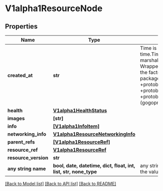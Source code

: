 # V1alpha1ResourceNode


## Properties
Name | Type | Description | Notes
------------ | ------------- | ------------- | -------------
**created_at** | **str** | Time is a wrapper around time.Time which supports correct marshaling to YAML and JSON.  Wrappers are provided for many of the factory methods that the time package offers.  +protobuf.options.marshal&#x3D;false +protobuf.as&#x3D;Timestamp +protobuf.options.(gogoproto.goproto_stringer)&#x3D;false | [optional] 
**health** | [**V1alpha1HealthStatus**](V1alpha1HealthStatus.md) |  | [optional] 
**images** | **[str]** |  | [optional] 
**info** | [**[V1alpha1InfoItem]**](V1alpha1InfoItem.md) |  | [optional] 
**networking_info** | [**V1alpha1ResourceNetworkingInfo**](V1alpha1ResourceNetworkingInfo.md) |  | [optional] 
**parent_refs** | [**[V1alpha1ResourceRef]**](V1alpha1ResourceRef.md) |  | [optional] 
**resource_ref** | [**V1alpha1ResourceRef**](V1alpha1ResourceRef.md) |  | [optional] 
**resource_version** | **str** |  | [optional] 
**any string name** | **bool, date, datetime, dict, float, int, list, str, none_type** | any string name can be used but the value must be the correct type | [optional]

[[Back to Model list]](../README.md#documentation-for-models) [[Back to API list]](../README.md#documentation-for-api-endpoints) [[Back to README]](../README.md)


